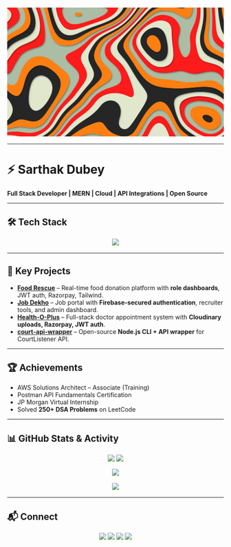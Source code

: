 <!-- Poster -->
<p align="center">
  <img src="https://raw.githubusercontent.com/sarthakdubeyy12/sarthakdubeyy12/main/git.png" 
       alt="Poster" 
       width="100%" 
       height="300px" 
       style="object-fit: cover;" />
</p>

---

# ⚡ Sarthak Dubey  
**Full Stack Developer | MERN | Cloud | API Integrations | Open Source**

---

## 🛠️ Tech Stack
<p align="center">
  <img src="https://skillicons.dev/icons?i=cpp,c,python,js,html,css,react,nextjs,redux,nodejs,express,fastapi,mongodb,mysql,redis,firebase,tailwind,bootstrap,git,github,postman,selenium,vercel&perline=10" />
</p>

---

## 🚀 Key Projects
- **[Food Rescue](https://github.com/sarthakdubeyy12/FoodRescue)** – Real-time food donation platform with **role dashboards**, JWT auth, Razorpay, Tailwind.  
- **[Job Dekho](https://github.com/sarthakdubeyy12/Job-Dekho)** – Job portal with **Firebase-secured authentication**, recruiter tools, and admin dashboard.  
- **[Health-O-Plus](https://github.com/sarthakdubeyy12/Health-O-Plus)** – Full-stack doctor appointment system with **Cloudinary uploads, Razorpay, JWT auth**.  
- **[court-api-wrapper](https://github.com/sarthakdubeyy12/court-api-wrapper)** – Open-source **Node.js CLI + API wrapper** for CourtListener API.  

---

## 🏆 Achievements
- AWS Solutions Architect – Associate (Training)  
- Postman API Fundamentals Certification  
- JP Morgan Virtual Internship  
- Solved **250+ DSA Problems** on LeetCode  

---

## 📊 GitHub Stats & Activity
<p align="center">
  <img src="https://github-readme-stats.vercel.app/api?username=sarthakdubeyy12&show_icons=true&theme=radical" height="180"/>
  <img src="https://github-readme-stats.vercel.app/api/top-langs/?username=sarthakdubeyy12&layout=compact&theme=radical" height="180"/>
</p>

<p align="center">
  <img src="https://github-readme-streak-stats.herokuapp.com/?user=sarthakdubeyy12&theme=radical" height="180"/>
</p>

<p align="center">
  <img src="https://github-contributor-stats.vercel.app/api?username=sarthakdubeyy12&limit=5&theme=radical&combine_all_yearly_contributions=true" height="200"/>
</p>

---

## 📬 Connect
<p align="center">
  <a href="mailto:dubeysarthak47@gmail.com"><img src="https://img.shields.io/badge/Gmail-red?logo=gmail&logoColor=white" /></a>
  <a href="https://sarthak-portfolio-website.vercel.app/"><img src="https://img.shields.io/badge/Portfolio-blue?logo=vercel" /></a>
  <a href="https://linkedin.com/in/sarthak-dubey13/"><img src="https://img.shields.io/badge/LinkedIn-blue?logo=linkedin" /></a>
  <a href="https://github.com/sarthakdubeyy12"><img src="https://img.shields.io/badge/GitHub-black?logo=github" /></a>
</p>
